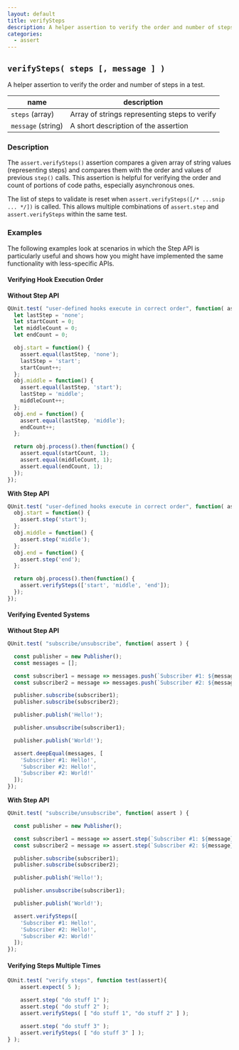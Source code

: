 ```yaml
---
layout: default
title: verifySteps
description: A helper assertion to verify the order and number of steps in a test.
categories:
  - assert
---
```


## `verifySteps( steps [, message ] )`

A helper assertion to verify the order and number of steps in a test.

| name               | description                          |
|--------------------|--------------------------------------|
| `steps` (array)    | Array of strings representing steps to verify |
| `message` (string) | A short description of the assertion |

### Description

The `assert.verifySteps()` assertion compares a given array of string values (representing steps) and compares them with the order and values of previous `step()` calls. This assertion is helpful for verifying the order and count of portions of code paths, especially asynchronous ones.

The list of steps to validate is reset when `assert.verifySteps([/* ...snip ... */])` is called. This allows multiple combinations of `assert.step` and `assert.verifySteps` within the same test.

### Examples

The following examples look at scenarios in which the Step API is particularly useful and shows how you might have implemented the same functionality with less-specific APIs.

#### Verifying Hook Execution Order

**Without Step API**

```js
QUnit.test( "user-defined hooks execute in correct order", function( assert ) {
  let lastStep = 'none';
  let startCount = 0;
  let middleCount = 0;
  let endCount = 0;

  obj.start = function() {
    assert.equal(lastStep, 'none');
    lastStep = 'start';
    startCount++;
  };
  obj.middle = function() {
    assert.equal(lastStep, 'start');
    lastStep = 'middle';
    middleCount++;
  };
  obj.end = function() {
    assert.equal(lastStep, 'middle');
    endCount++;
  };

  return obj.process().then(function() {
    assert.equal(startCount, 1);
    assert.equal(middleCount, 1);
    assert.equal(endCount, 1);
  });
});
```

**With Step API**

```js
QUnit.test( "user-defined hooks execute in correct order", function( assert ) {
  obj.start = function() {
    assert.step('start');
  };
  obj.middle = function() {
    assert.step('middle');
  };
  obj.end = function() {
    assert.step('end');
  };

  return obj.process().then(function() {
    assert.verifySteps(['start', 'middle', 'end']);
  });
});
```

#### Verifying Evented Systems

**Without Step API**

```js
QUnit.test( "subscribe/unsubscribe", function( assert ) {

  const publisher = new Publisher();
  const messages = [];

  const subscriber1 = message => messages.push(`Subscriber #1: ${message}`);
  const subscriber2 = message => messages.push(`Subscriber #2: ${message}`);

  publisher.subscribe(subscriber1);
  publisher.subscribe(subscriber2);

  publisher.publish('Hello!');

  publisher.unsubscribe(subscriber1);

  publisher.publish('World!');

  assert.deepEqual(messages, [
    'Subscriber #1: Hello!',
    'Subscriber #2: Hello!',
    'Subscriber #2: World!'
  ]);
});
```

**With Step API**

```js
QUnit.test( "subscribe/unsubscribe", function( assert ) {

  const publisher = new Publisher();

  const subscriber1 = message => assert.step(`Subscriber #1: ${message}`);
  const subscriber2 = message => assert.step(`Subscriber #2: ${message}`);

  publisher.subscribe(subscriber1);
  publisher.subscribe(subscriber2);

  publisher.publish('Hello!');

  publisher.unsubscribe(subscriber1);

  publisher.publish('World!');

  assert.verifySteps([
    'Subscriber #1: Hello!',
    'Subscriber #2: Hello!',
    'Subscriber #2: World!'
  ]);
});
```

#### Verifying Steps Multiple Times

```js
QUnit.test( "verify steps", function test(assert){
    assert.expect( 5 );

    assert.step( "do stuff 1" );
    assert.step( "do stuff 2" );
    assert.verifySteps( [ "do stuff 1", "do stuff 2" ] );

    assert.step( "do stuff 3" );
    assert.verifySteps( [ "do stuff 3" ] );
} );
```
